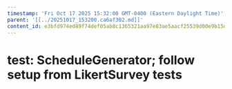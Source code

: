 ```yaml
---
timestamp: 'Fri Oct 17 2025 15:32:00 GMT-0400 (Eastern Daylight Time)'
parent: '[[../20251017_153200.ca6af302.md]]'
content_id: e3bfd974ed89f74def05ab8c1365321aa97e83ae5aacf25539d00e9b15de5737
---
```


# test: ScheduleGenerator; follow setup from LikertSurvey tests
